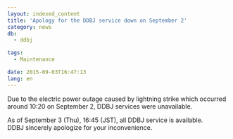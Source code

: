 ```yaml
---
layout: indexed_content
title: 'Apology for the DDBJ service down on September 2'
category: news
db:
  - ddbj

tags:
  - Maintenance

date: 2015-09-03T16:47:13
lang: en
---
```


<p>Due to the electric power outage caused by lightning strike which occurred around 10:20 on September 2, DDBJ services were unavailable.</p>

<p>As of September 3 (Thu), 16:45 (JST), all DDBJ service is available.<br>DDBJ sincerely apologize for your inconvenience.</p>
